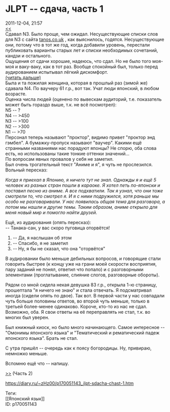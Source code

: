 JLPT -- сдача, часть 1
=======================

   
 2011-12-04, 21:57   
   [<<](JLPT%20--%20итоги%20подготовки)    
 Сдавал N3. Было проще, чем ожидал. Несуществующие списки слов для N3 c сайта  [tanos.co.uk](http://tanos.co.uk)  , как выяснилось, годятся. Несуществующие они, потому что в тот же год, когда добавили уровень, перестали публиковать варианты старых лет и списки необходимых сочетаний, кандзи и остального.   
 Ощущения от сдачи хорошие, надеюсь, что сдал. Но не было того моя-моя и ваку-ваку, как в тот раз. Вообще спокойный был, только перед аудированием испытывал лёгкий дискомфорт.   
  [(читать дальше)](https://zHz00.diary.ru/p170051143.htm?index=1#linkmore170051143m1)      
 Была и та пожилая женщина, которая в прошлый раз (зимой же) сдавала N4. По ваучеру 61 г.р., вот так. Учат люди японский, в любом возрасте.   
 Оценка числа людей (оценено по вывескам аудиторий, т.е. показатель может быть гораздо выше, т.к. не всё посмотрел):   
 N5 -- ?   
 N4 -- >450   
 N3 -- >100   
 N2 -- >300   
 N1 -- >70   
 Персонал теперь называют "проктор", видимо привет "проктор энд гэмбел". А бумажку-пропуск называют "ваучер". Какими ещё странными названиями нас порадуют японцы? Не спорю, оба слова есть, но использованы такие тонкие оттенки значений...   
 По вопросам явных провалов у себя не заметил.   
 Был очень трогательный текст "Аниме и я", я чуть не прослезился. Вольный пересказ:   
   
  *Когда я приехал в Японию, я ничего тут не знал. Однажды я и ещё 5 человек из разных стран пошли в караоке. Я хотел петь по-японски и поставил песню из аниме. А все подхватили. Так я узнал, что они тоже смотрели то, что смотрел я. И я с ними подружился, хотя раньше мы особо не разговаривали. У нас появилась общая тема для разговора, а потом мы нашли и другие темы. Таким образом, аниме открыло для меня новый мир и помогло найти друзей.*    
   
 Ещё, из аудирования (опять пересказ):   
 -- Танака-сан, у вас скоро пуговица оторвётся!   
 1) -- Да, я наслышан об этом   
 2) -- Спасибо, я не заметил   
 3) -- Ну, я бы не сказал, что она "оторвётся"   
   
 В аудировании было меньше дебильных вопросов, и говорящие стали говорить быстрее (к концу уже на грани моей скорости восприятия, пару заданий не понял, ответил что попало) и с разговорными элементами (проглатывание, слияние слогов, разговорные обороты).   
   
 Рядом со мной сидела некая девушка 83 г.р., открыла 1-ю страницу, прошептала "я ничего не знаю" и стала отвечать. Я подсматривал иногда (сидели опять по двое). Так вот. В первой части у нас совпадали чуть больше половины ответов, во второй чуть меньше, только в третьей более-менее одинаково. Короче, кто-то из нас не сдал. Возможно, оба. Я свои ответы на её переправлять не стал, т.к. во многих был уверен.   
   
 Был книжный киоск, но было много начинающего. Самое интересное -- "Омонимы японского языка" и "Тематический и рематический падеж японского языка". Брать не стал.   
   
 С утра пришёл -- очередь как к поясу богородицы. Ну, привираю, немножко меньше.   
   
 Вспомню ещё что -- напишу.   
     
  [>>](JLPT%20--%20сдача,%20часть%202)  (Часть 2)   
    
 <https://diary.ru/~zHz00/p170051143_jlpt-sdacha-chast-1.htm>   
   
 Теги:   
 [[Японский язык]]   
 ID: p170051143